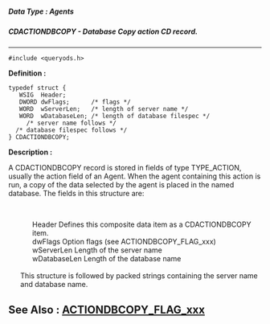 ##### Data Type : Agents
##### CDACTIONDBCOPY - Database Copy action CD record.
---
```
#include <queryods.h>
```

**Definition :**
```
typedef struct {
   WSIG  Header;
   DWORD dwFlags;      /* flags */
   WORD  wServerLen;   /* length of server name */
   WORD  wDatabaseLen; /* length of database filespec */
	 /* server name follows */
  /* database filespec follows */
} CDACTIONDBCOPY;
```

**Description :**

A CDACTIONDBCOPY record is stored in fields of type TYPE_ACTION, usually the action field of an Agent.  When the agent containing this action is run, a copy of the data selected by the agent is placed in the named database.  The fields in this structure are:
<ul><br>

<ul>Header		Defines this composite data item as a CDACTIONDBCOPY item.<br>
dwFlags	Option flags (see ACTIONDBCOPY_FLAG_xxx)<br>
wServerLen	Length of the server name<br>
wDatabaseLen	Length of the database name</ul>
<br>
This structure is followed by packed strings containing the server name and database name.</ul>



**See Also :**
[ACTIONDBCOPY_FLAG_xxx](/domino-c-api-docs/reference/Symb/ACTIONDBCOPY_FLAG_xxx)
---
